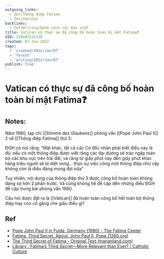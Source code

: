 ```yaml
---
outgoing_links:
  - Zet/Thông điệp Fatima
  - Zet/Vatican
backlinks:
  - Zet/Writing/Danh sách các bài viết
title: Vatican có thực sự đã công bố hoàn toàn bí mật Fatima❓
UID: 220107225138
created: 07-Jan-2022
tags:
  - 'created/2022/Jan/07'
  - 'forest'
  - 'writing/2022/Jan/07'
publish: True
---
```

# Vatican có thực sự đã công bố hoàn toàn bí mật Fatima❓

## Notes:
Năm 1980, tạp chí [[Stimme des Glaubens]] phỏng vấn [[Pope John Paul II]] 2 về [[Thông điệp Fatima]] thứ 3:

ĐGH có nói rằng: “Mặt khác, tất cả các Cơ đốc nhân phải biết điều này là đủ: nếu có một thông điệp được viết rằng các đại dương sẽ tràn ngập toàn bộ các khu vực trên trái đất, và rằng từ giây phút này đến giây phút khác hàng triệu người sẽ bị diệt vong... thực sự việc công một thông điệp như vậy không còn là điều đáng mong đợi nữa”

Tuy nhiên, nội dung của thông điệp thứ 3 được công bố hoàn toàn không đáng sợ hơn 2 phần trước. Và cũng không hề đề cập đến những điều ĐGH đề cập trong bài phỏng vấn 1980.

Câu hỏi được đặt ra là [[Vatican]] đã hoàn toàn công bố hết toàn bộ thông điệp hay còn cố gắng che giấu điều gì?

## Ref
- [Pope John Paul II in Fulda, Germany (1980) - The Fatima Center](https://fatima.org/about/the-third-secret/pope-john-paul-ii-in-fulda-germany-1980/)
- [Fatima. Third Secret. About. John Paul II, Pope (1260.org)](http://www.1260.org/Mary/Apparitions_Fatima/Fatima_3rd_Secret_About_John_Paul_II_en.htm)
- [The Third Secret of Fatima - Original Text (marianland.com)](https://www.marianland.com/thirdsec.html)
- [Library : Fatima’s Third Secret—More Relevant than Ever? | Catholic Culture](https://www.catholicculture.org/culture/library/view.cfm?recnum=11967)
